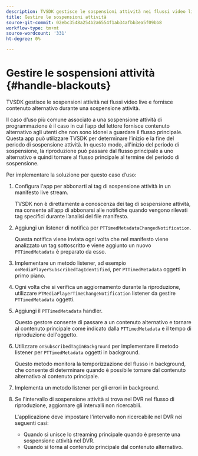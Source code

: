 ```yaml
---
description: TVSDK gestisce le sospensioni attività nei flussi video live e fornisce contenuto alternativo durante una sospensione attività.
title: Gestire le sospensioni attività
source-git-commit: 02ebc3548a254b2a6554f1ab34afbb3ea5f09bb8
workflow-type: tm+mt
source-wordcount: '331'
ht-degree: 0%

---
```


# Gestire le sospensioni attività {#handle-blackouts}

TVSDK gestisce le sospensioni attività nei flussi video live e fornisce contenuto alternativo durante una sospensione attività.

Il caso d’uso più comune associato a una sospensione attività di programmazione è il caso in cui l’app del lettore fornisce contenuto alternativo agli utenti che non sono idonei a guardare il flusso principale. Questa app può utilizzare TVSDK per determinare l’inizio e la fine del periodo di sospensione attività. In questo modo, all&#39;inizio del periodo di sospensione, la riproduzione può passare dal flusso principale a uno alternativo e quindi tornare al flusso principale al termine del periodo di sospensione.

Per implementare la soluzione per questo caso d’uso:

1. Configura l&#39;app per abbonarti ai tag di sospensione attività in un manifesto live stream.

   TVSDK non è direttamente a conoscenza dei tag di sospensione attività, ma consente all’app di abbonarsi alle notifiche quando vengono rilevati tag specifici durante l’analisi del file manifesto.
1. Aggiungi un listener di notifica per `PTTimedMetadataChangedNotification`.

   Questa notifica viene inviata ogni volta che nel manifesto viene analizzato un tag sottoscritto e viene aggiunto un nuovo `PTTimedMetadata` è preparato da esso.

1. Implementare un metodo listener, ad esempio `onMediaPlayerSubscribedTagIdentified`, per `PTTimedMetadata` oggetti in primo piano.

1. Ogni volta che si verifica un aggiornamento durante la riproduzione, utilizzare `PTMediaPlayerTimeChangeNotification` listener da gestire `PTTimedMetadata` oggetti.

1. Aggiungi il `PTTimedMetadata` handler.

   Questo gestore consente di passare a un contenuto alternativo e tornare al contenuto principale come indicato dalla `PTTimedMetadata` e il tempo di riproduzione dell&#39;oggetto.

1. Utilizzare `onSubscribedTagInBackground` per implementare il metodo listener per `PTTimedMetadata` oggetti in background.

   Questo metodo monitora la temporizzazione del flusso in background, che consente di determinare quando è possibile tornare dal contenuto alternativo al contenuto principale.

1. Implementa un metodo listener per gli errori in background.
1. Se l&#39;intervallo di sospensione attività si trova nel DVR nel flusso di riproduzione, aggiornare gli intervalli non ricercabili.

   L&#39;applicazione deve impostare l&#39;intervallo non ricercabile nel DVR nei seguenti casi:

   * Quando si unisce lo streaming principale quando è presente una sospensione attività nel DVR.
   * Quando si torna al contenuto principale dal contenuto alternativo.

